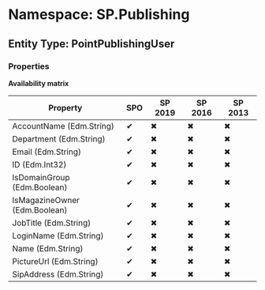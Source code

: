 # Namespace: SP.Publishing

## Entity Type: PointPublishingUser

### Properties

**Availability matrix**

Property | SPO | SP 2019 | SP 2016 | SP 2013
----------|-----|---------|---------|--------
AccountName (Edm.String) | ✔ | ✖ | ✖ | ✖
Department (Edm.String) | ✔ | ✖ | ✖ | ✖
Email (Edm.String) | ✔ | ✖ | ✖ | ✖
ID (Edm.Int32) | ✔ | ✖ | ✖ | ✖
IsDomainGroup (Edm.Boolean) | ✔ | ✖ | ✖ | ✖
IsMagazineOwner (Edm.Boolean) | ✔ | ✖ | ✖ | ✖
JobTitle (Edm.String) | ✔ | ✖ | ✖ | ✖
LoginName (Edm.String) | ✔ | ✖ | ✖ | ✖
Name (Edm.String) | ✔ | ✖ | ✖ | ✖
PictureUrl (Edm.String) | ✔ | ✖ | ✖ | ✖
SipAddress (Edm.String) | ✔ | ✖ | ✖ | ✖

